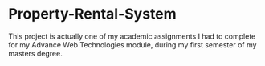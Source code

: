 # Property-Rental-System
This project is actually one of my academic assignments I had to complete for my Advance Web Technologies module, during my first semester of my masters degree. 

